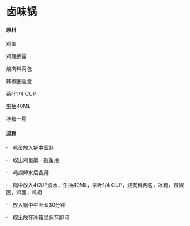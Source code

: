 # 卤味锅

#### 原料

鸡蛋

鸡翅适量

烧肉料两包

辣椒圈适量

茶叶1/4 CUP

生抽40ML

冰糖一颗



#### 流程

·　鸡蛋放入锅中煮熟

·　取出鸡蛋敲一敲备用

·　鸡翅焯水后备用

·　锅中放入4CUP清水，生抽40ML，茶叶1/4 CUP，烧肉料两包，冰糖，辣椒圈，鸡蛋，鸡翅

·　放入锅中中火煮30分钟

·　取出放在冰箱里保存即可
